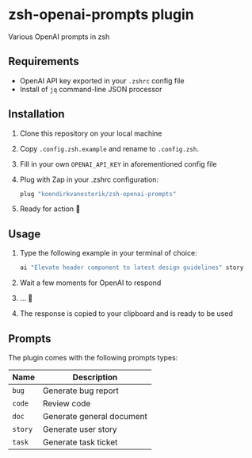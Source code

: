 # zsh-openai-prompts plugin

Various OpenAI prompts in zsh

## Requirements

- OpenAI API key exported in your `.zshrc` config file
- Install of `jq` command-line JSON processor

## Installation

1. Clone this repository on your local machine

2. Copy `.config.zsh.example` and rename to `.config.zsh`.

3. Fill in your own `OPENAI_API_KEY` in aforementioned config file

4. Plug with Zap in your .zshrc configuration:

   ```zsh
   plug "koendirkvanesterik/zsh-openai-prompts"
   ```

5. Ready for action 🚀

## Usage

1. Type the following example in your terminal of choice:

   ```zsh
   ai "Elevate header component to latest design guidelines" story
   ```

2. Wait a few moments for OpenAI to respond

3. ... 🍻

4. The response is copied to your clipboard and is ready to be used

## Prompts

The plugin comes with the following prompts types:

| Name    | Description               |
| ------- | ------------------------- |
| `bug`   | Generate bug report       |
| `code`  | Review code               |
| `doc`   | Generate general document |
| `story` | Generate user story       |
| `task`  | Generate task ticket      |
